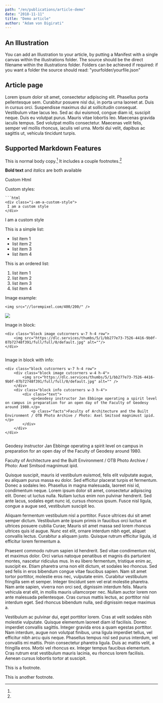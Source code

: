 ```yaml
---
path: "/en/publications/article-demo"
date: "2018-11-11"
title: "Demo article"
author: "Adam von Digirati"
---
```


## An Illustration
<Illustration source="a-single-canvas-manifest.json">
    You can add an Illustration to your article, by putting a Manifest with a single canvas within the illustrations folder.
    The source should be the direct filename within the illustrations folder.
    Folders can be achieved if required: if you want a folder the source should read: "yourfolder/yourfile.json"
</Illustration>

## Article page

Lorem ipsum dolor sit amet, consectetur adipiscing elit. Phasellus porta pellentesque sem. Curabitur posuere nisl dui, in porta urna laoreet at. Duis in cursus orci. Suspendisse maximus dui at sollicitudin consequat. Vestibulum vitae lacus leo. Sed ac dui euismod, congue diam id, suscipit neque. Duis eu volutpat purus. Mauris vitae lobortis leo. Maecenas gravida iaculis tempus. Sed volutpat mollis consectetur. Maecenas velit felis, semper vel mollis rhoncus, iaculis vel urna. Morbi dui velit, dapibus ac sagittis ut, vehicula tincidunt turpis.


## Supported Markdown Features

This is normal body copy.[^also] It includes a couple footnotes.[^thing]

**Bold text** and *italics* are both available

<div>
 Custom Html
</div>

Custom styles:

```
```html
<div class="i-am-a-custom-style">
 I am a custom style
</div>
```


<div class="i-am-a-custom-style">
 I am a custom style
</div>

This is a simple list:

- list item 1
- list item 2
- list item 3
- list item 4

This is an ordered list:

1. list item 1
2. list item 2
3. list item 3
4. list item 4


Image example:

    <img src="//lorempixel.com/400/200/" />

<img src="//lorempixel.com/400/200/" />

Image in block:

    <div class="block image cutcorners w-7 h-4 row">
        <img src="https://dlc.services/thumbs/5/1/bb277e73-7526-4416-9b0f-07b72748f391/full/full/0/default.jpg" alt=""/>
    </div>


<div class="block image cutcorners w-7 h-4 row">
    <img src="https://dlc.services/thumbs/5/1/bb277e73-7526-4416-9b0f-07b72748f391/full/full/0/default.jpg" alt=""/>
</div>


Image in block with info:

    <div class="block cutcorners w-7 h-4 row">
        <div class="block image cutcorners w-4 h-4">
            <img src="https://dlc.services/thumbs/5/1/bb277e73-7526-4416-9b0f-07b72748f391/full/full/0/default.jpg" alt="" />
        </div>
        <div class="block info cutcorners w-3 h-4">
            <div class="text">
                <p>Geodesy instructor Jan Ebbinge operating a spirit level on campus in preparation for an open day of the Faculty of Geodesy around 1980.</p>
                <p class="facts">Faculty of Architecture and the Built Environment / OTB Photo Archive / Photo: Axel Smitsod magnimust ipid.</p>
            </div>
        </div>
    </div>


<div class="block cutcorners w-7 h-4 row">
    <div class="block image cutcorners w-4 h-4">
        <img src="https://dlc.services/thumbs/5/1/bb277e73-7526-4416-9b0f-07b72748f391/full/full/0/default.jpg" alt="" />
    </div>
    <div class="block info cutcorners w-3 h-4">
        <div class="text">
            <p>Geodesy instructor Jan Ebbinge operating a spirit level on campus in preparation for an open day of the Faculty of Geodesy around 1980.</p>
            <p class="facts">Faculty of Architecture and the Built Environment / OTB Photo Archive / Photo: Axel Smitsod magnimust ipid.</p>
        </div>
    </div>
</div>




Quisque suscipit, mauris id vestibulum euismod, felis elit vulputate augue, eu aliquam purus massa eu dolor. Sed efficitur placerat turpis et fermentum. Donec a sodales leo. Phasellus in magna malesuada, laoreet nisi id, condimentum neque. Lorem ipsum dolor sit amet, consectetur adipiscing elit. Donec ut luctus nulla. Nullam luctus enim non pulvinar hendrerit. Sed ante lacus, sodales eget nunc id, cursus rhoncus ipsum. Fusce nisl ligula, congue a augue sed, vestibulum suscipit leo.

Aliquam fermentum vestibulum nisl a porttitor. Fusce ultrices dui sit amet semper dictum. Vestibulum ante ipsum primis in faucibus orci luctus et ultrices posuere cubilia Curae; Mauris sit amet massa sed lorem rhoncus ultrices quis id augue. Nunc est elit, ornare interdum nibh eget, aliquet convallis lectus. Curabitur a aliquam justo. Quisque rutrum efficitur ligula, id efficitur lorem fermentum a.

Praesent commodo rutrum sapien id hendrerit. Sed vitae condimentum nisl, et maximus dolor. Orci varius natoque penatibus et magnis dis parturient montes, nascetur ridiculus mus. In eu libero fermentum, tristique enim ac, suscipit ex. Etiam pharetra urna non elit dictum, et sodales leo rhoncus. Sed sed felis in eros bibendum congue vitae faucibus sapien. Nam sit amet tortor porttitor, molestie eros nec, vulputate enim. Curabitur vestibulum fringilla sem et semper. Integer tincidunt sem vel erat molestie pharetra. Nam ante sapien, viverra non orci sed, dignissim interdum felis. Mauris vehicula erat elit, in mollis mauris ullamcorper nec. Nullam auctor lorem non ante malesuada pellentesque. Cras cursus mattis lectus, ac porttitor nisl interdum eget. Sed rhoncus bibendum nulla, sed dignissim neque maximus a.

Vestibulum ac pulvinar dui, eget porttitor lorem. Cras at velit sodales nibh molestie vulputate. Quisque elementum laoreet diam id facilisis. Donec imperdiet convallis sagittis. Integer gravida eros a quam egestas porttitor. Nam interdum, augue non volutpat finibus, urna ligula imperdiet tellus, vel efficitur nibh arcu quis neque. Phasellus tempus nisl sed purus interdum, vel convallis mi mattis. Proin consectetur pharetra ligula. Duis ac mattis velit, a fringilla eros. Morbi vel rhoncus ex. Integer tempus faucibus elementum. Cras rutrum erat vestibulum mauris lacinia, eu rhoncus lorem facilisis. Aenean cursus lobortis tortor at suscipit.

[^also]:
  This is a footnote.

[^thing]:
  This is another footnote.
